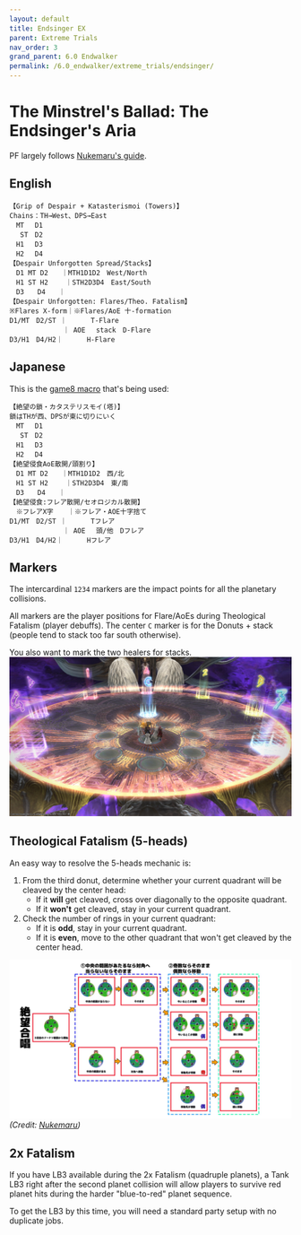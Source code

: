 ```yaml
---
layout: default
title: Endsinger EX
parent: Extreme Trials
nav_order: 3
grand_parent: 6.0 Endwalker
permalink: /6.0_endwalker/extreme_trials/endsinger/
---
```


# The Minstrel's Ballad: The Endsinger's Aria

PF largely follows [Nukemaru's guide](https://www.youtube.com/watch?v=dwZ8uVCPI80).

## English
```
【Grip of Despair + Katasterismoi (Towers)】
Chains：TH→West、DPS→East
　MT 　D1
　 ST　D2
　H1　 D3
　H2　 D4
【Despair Unforgotten Spread/Stacks】
　D1 MT D2　　｜MTH1D1D2　West/North
　H1 ST H2　　 ｜STH2D3D4　East/South
　D3　　D4　　｜
【Despair Unforgotten: Flares/Theo. Fatalism】
※Flares X-form｜※Flares/AoE 十-formation
D1/MT　D2/ST ｜　　 　T-Flare
　　　　　　　　｜ AOE　 stack　D-Flare
D3/H1　D4/H2｜　　　 H-Flare
```

## Japanese

This is the [game8 macro](https://game8.jp/ff14/446913) that's being used:
```
【絶望の鎖・カタステリスモイ(塔)】
鎖はTHが西、DPSが東に切りにいく
　MT 　D1
　 ST　D2
　H1　 D3
　H2　 D4
【絶望侵食AoE散開/頭割り】
　D1 MT D2　　｜MTH1D1D2　西/北
　H1 ST H2　　 ｜STH2D3D4　東/南
　D3　　D4　　｜
【絶望侵食:フレア散開/セオロジカル散開】
　※フレアX字　  ｜※フレア・AOE十字捨て
D1/MT　D2/ST ｜　　 　Tフレア
　　　　　　　　｜ AOE　 頭/他　Dフレア
D3/H1　D4/H2｜　　　 Hフレア
```

## Markers

The intercardinal `1234` markers are the impact points for all the planetary collisions.

All markers are the player positions for Flare/AoEs during Theological Fatalism (player debuffs). The center `C` marker is for the Donuts + stack (people tend to stack too far south otherwise).

You also want to mark the two healers for stacks.
![](images/markers.jpg)

## Theological Fatalism (5-heads)

An easy way to resolve the 5-heads mechanic is:

1. From the third donut, determine whether your current quadrant will be cleaved by the center head:
	- If it **will** get cleaved, cross over diagonally to the opposite quadrant.
	- If it **won't** get cleaved, stay in your current quadrant.
2. Check the number of rings in your current quadrant:
	- If it is **odd**, stay in your current quadrant.
	- If it is **even**, move to the other quadrant that won't get cleaved by the center head.
	
![](images/five_head.jpg)
*(Credit: [Nukemaru](https://twitter.com/nukemarugames/status/1514278676359446528?s=20&t=olONmsjUl90VIwjrZNqbtQ))*

## 2x Fatalism

If you have LB3 available during the 2x Fatalism (quadruple planets), a Tank LB3 right after the second planet collision will allow players to survive red planet hits during the harder "blue-to-red" planet sequence.

To get the LB3 by this time, you will need a standard party setup with no duplicate jobs.

